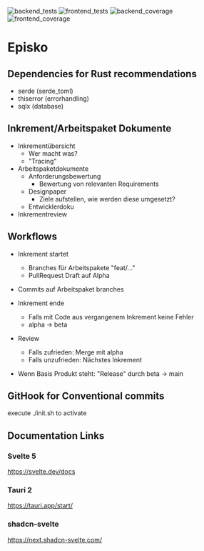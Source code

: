 ![backend_tests](https://img.shields.io/endpoint?url=https://gist.githubusercontent.com/DefinitelyNotSimon13/6576287f91ca84ec0583a5ca2d5ec495/raw/tests_backend.json)
![frontend_tests](https://img.shields.io/endpoint?url=https://gist.githubusercontent.com/DefinitelyNotSimon13/6576287f91ca84ec0583a5ca2d5ec495/raw/tests_frontend.json)
![backend_coverage](https://img.shields.io/endpoint?url=https://gist.githubusercontent.com/DefinitelyNotSimon13/6576287f91ca84ec0583a5ca2d5ec495/raw/coverage_backend.json)
![frontend_coverage](https://img.shields.io/endpoint?url=https://gist.githubusercontent.com/DefinitelyNotSimon13/6576287f91ca84ec0583a5ca2d5ec495/raw/coverage_frontend.json)

# Episko

## Dependencies for Rust recommendations
- serde (serde_toml)
- thiserror (errorhandling)
- sqlx (database)

##  Inkrement/Arbeitspaket Dokumente
- Inkrementübersicht
    - Wer macht was?
    - "Tracing"
- Arbeitspaketdokumente
    - Anforderungsbewertung
        - Bewertung von relevanten Requirements
    - Designpaper
        - Ziele aufstellen, wie werden diese umgesetzt?
    - Entwicklerdoku
- Inkrementreview

## Workflows
- Inkrement startet
    - Branches für Arbeitspakete "feat/..."
    - PullRequest Draft auf Alpha
- Commits auf Arbeitspaket branches
- Inkrement ende
    - Falls mit Code aus vergangenem Inkrement keine Fehler
    - alpha -> beta
- Review
    - Falls zufrieden: Merge mit alpha
    - Falls unzufrieden: Nächstes Inkrement 

- Wenn Basis Produkt steht: "Release" durch beta -> main

## GitHook for Conventional commits

execute ./init.sh to activate

## Documentation Links

### Svelte 5

https://svelte.dev/docs

### Tauri 2

https://tauri.app/start/

### shadcn-svelte

https://next.shadcn-svelte.com/

